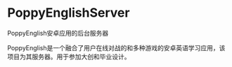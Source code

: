 # PoppyEnglishServer
PoppyEnglish安卓应用的后台服务器

PoppyEnglish是一个融合了用户在线对战的和多种游戏的安卓英语学习应用，该项目为其服务器。用于参加大创和毕业设计。
